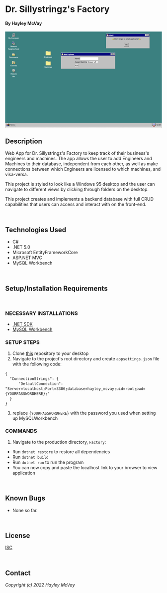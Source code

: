 # Dr. Sillystringz's Factory

#### By Hayley McVay

<img src="readMeImage.png" width="auto">

## Description

Web App for Dr. Sillystringz's Factory to keep track of their business's engineers and machines. The app allows the user to add Engineers and Machines to their database, independent from each other, as well as make connections between which Engineers are licensed to which machines, and visa-versa. 
<br>

This project is styled to look like a Windows 95 desktop and the user can navigate to different views by clicking through folders on the desktop.
<br>

This project creates and implements a backend database with full CRUD capabilities that users can access and interact with on the front-end.

<br>

## Technologies Used

* C#
* .NET 5.0
* Microsoft EntityFrameworkCore
* ASP.NET MVC
* MySQL Workbench

<br>

## Setup/Installation Requirements
<br>

### NECESSARY INSTALLATIONS

* [.NET SDK](https://dotnet.microsoft.com/en-us/download/dotnet/thank-you/sdk-5.0.401-macos-x64-installer)
* [MySQL Workbench](https://dev.mysql.com/downloads/workbench/)

### SETUP STEPS

1. Clone [this](https://github.com/hmcvay/Factory.Solution) repository to your desktop
2. Navigate to the project's root directory and create `appsettings.json` file with the following code: 

```
{
  "ConnectionStrings": {
      "DefaultConnection": "Server=localhost;Port=3306;database=hayley_mcvay;uid=root;pwd={YOURPASSWORDHERE};"
  }
}
```

3. replace `{YOURPASSWORDHERE}` with the password you used when setting up MySQLWorkbench

### COMMANDS

1. Navigate to the production directory, `Factory`: 
  * Run `dotnet restore` to restore all dependencies
  * Run `dotnet build`
  * Run `dotnet run` to run the program
  * You can now copy and paste the localhost link to your browser to view application

<br>

## Known Bugs

* None so far.

<br>

## License

[ISC](https://opensource.org/licenses/ISC)

<br>

## Contact

_Copyright (c) 2022 Hayley McVay_

